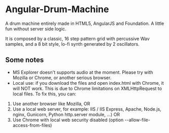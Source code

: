 # Angular-Drum-Machine

A drum machine entirely made in HTML5, AngularJS and Foundation. 
A little fun without server side logic.

It is composed by a classic, 16 step pattern grid with percussive Wav samples, and a 8 bit style, lo-fi synth generated by 2 oscillators.

## Some notes

* MS Explorer doesn't supports audio at the moment. Please try with Mozilla or Chrome, or another serious browser.
* Local use: if you download the files and open index.html with Chrome, it will NOT work. This is due to Chrome limitations on XMLHttpRequest to local files.
To fix this, you can:

1. Use another browser like Mozilla, OR
1. Use a local web server, for example: IIS / IIS Express, Apache, Node.js, nginx, Gunicorn, Python http.server module, ...) OR
1. Use Chrome with local web security disabled (option --allow-file-access-from-files)


